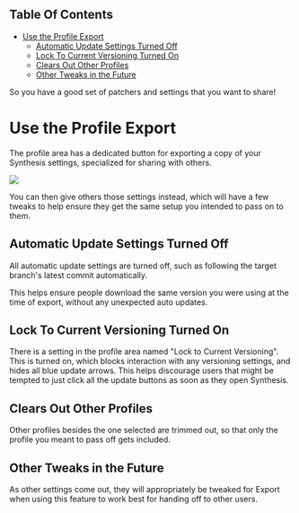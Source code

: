 <!-- START doctoc generated TOC please keep comment here to allow auto update -->
<!-- DON'T EDIT THIS SECTION, INSTEAD RE-RUN doctoc TO UPDATE -->
## Table Of Contents

- [Use the Profile Export](#use-the-profile-export)
  - [Automatic Update Settings Turned Off](#automatic-update-settings-turned-off)
  - [Lock To Current Versioning Turned On](#lock-to-current-versioning-turned-on)
  - [Clears Out Other Profiles](#clears-out-other-profiles)
  - [Other Tweaks in the Future](#other-tweaks-in-the-future)

<!-- END doctoc generated TOC please keep comment here to allow auto update -->

So you have a good set of patchers and settings that you want to share!

# Use the Profile Export
The profile area has a dedicated button for exporting a copy of your Synthesis settings, specialized for sharing with others.

![](https://i.imgur.com/KCsgcYc.gif)

You can then give others those settings instead, which will have a few tweaks to help ensure they get the same setup you intended to pass on to them.

## Automatic Update Settings Turned Off
All automatic update settings are turned off, such as following the target branch's latest commit automatically.

This helps ensure people download the same version you were using at the time of export, without any unexpected auto updates.

## Lock To Current Versioning Turned On
There is a setting in the profile area named "Lock to Current Versioning".  This is turned on, which blocks interaction with any versioning settings, and hides all blue update arrows.  This helps discourage users that might be tempted to just click all the update buttons as soon as they open Synthesis.

## Clears Out Other Profiles
Other profiles besides the one selected are trimmed out, so that only the profile you meant to pass off gets included.

## Other Tweaks in the Future
As other settings come out, they will appropriately be tweaked for Export when using this feature to work best for handing off to other users.